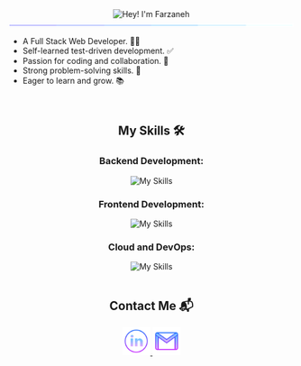 <div align="center">
  <div>
    <img src="https://readme-typing-svg.demolab.com?font=Operator+Mono&size=37&pause=1000&center=true&vCenter=true&width=600&lines=Hey%2C+I'm+Farzaneh! 👋;Welcome+to+my+Profile! 🌟" alt="Hey! I'm Farzaneh">
    <img src="./assets/line.gif">
  </div>

  <div>
    <ul align="left">
      <li>A Full Stack Web Developer. 👩‍💻</li>
      <li>Self-learned test-driven development. ✅</li>
      <li>Passion for coding and collaboration. 🤝</li>
      <li>Strong problem-solving skills. 🧩</li>
      <li>Eager to learn and grow. 📚</li>
    </ul>
  </div>

<!-- <br/>
  <div >
    <h2>My Portfolio 🚀 </h2>
    <h1>
    <a href="https://farzaneh-haghani.vercel.app" target="_blank" style="text-decoration:none">🌐</a>
    </h1>
</div> -->

<br/>
  <div>
    <h2>My Skills 🛠️</h2>
    <h3>Backend Development:</h3>
    <img src="https://skillicons.dev/icons?i=nodejs,express,typescript,sequelize,jest,postgres,postman" alt="My Skills" />
    <h3>Frontend Development:</h3>
    <img src="https://skillicons.dev/icons?i=react,js,next,tailwind,materialui,html,css" alt="My Skills" />
    <h3>Cloud and DevOps: </h3>
    <img src="https://skillicons.dev/icons?i=aws,docker,githubactions" alt="My Skills" />
  </div>

  <br/>
  <div>
    <h2>Contact Me 📬</h2>
    <a href="https://www.linkedin.com/in/farzaneh-haghani/">
      <img alt="linkedin logo" height="50" width="50" src="./assets/linkedin.png"/>
    </a>
    <a href="mailto:farzaneh.haghani@gmail.com">
      <img alt="gmail logo" height="50" width="50" src="assets/gmail.png" />
    </a>
  </div>
</div>
